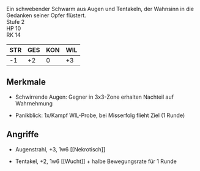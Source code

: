 

Ein schwebender Schwarm aus Augen und Tentakeln, der Wahnsinn in die Gedanken seiner Opfer flüstert.  
Stufe 2  
HP 10  
RK 14

|STR|GES|KON|WIL|
|---|---|---|---|
|-1|+2|0|+3|

## Merkmale

- Schwirrende Augen: Gegner in 3x3-Zone erhalten Nachteil auf Wahrnehmung
    
- Panikblick: 1x/Kampf WIL-Probe, bei Misserfolg flieht Ziel (1 Runde)
    

## Angriffe

- Augenstrahl, +3, 1w6 [[Nekrotisch]]
    
- Tentakel, +2, 1w6 [[Wucht]] + halbe Bewegungsrate für 1 Runde